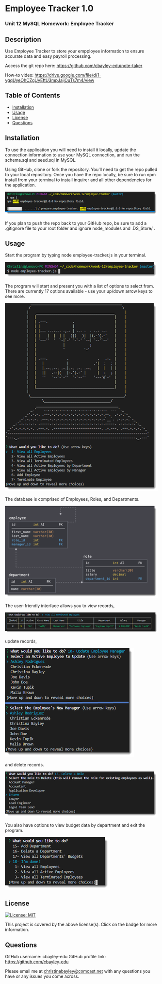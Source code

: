 # Employee Tracker 1.0

### Unit 12 MySQL Homework: Employee Tracker

## Description

Use Employee Tracker to store your empployee information to ensure accurate data and easy payroll processing.

Access the git repo here: https://github.com/cbayley-edu/note-taker

How-to video: https://drive.google.com/file/d/1-vgqUyeOhCZgUyEftU3mpJajiOuTs7m4/view


## Table of Contents 

* [Installation](#installation)
* [Usage](#usage)
* [License](#license)
* [Questions](#questions)


## Installation 

To use the application you will need to install it locally, update the connection information to use your MySQL connection, and run the schema.sql and seed.sql in MySQL.

Using GitHub, clone or fork the repository. You'll need to get the repo pulled to your local repository. Once you have the repo locally, be sure to run npm install from your terminal to install inquirer and all other dependencies for the application. 

![npm install](./assets/imgs/npm-install.png) 

If you plan to push the repo back to your GitHub repo, be sure to add a .gitignore file to your root folder and ignore node_modules and .DS_Store/ . 


## Usage

Start the program by typing node employee-tracker.js in your terminal.

![start program](./assets/imgs/start-program.png)

The program will start and present you with a list of options to select from. There are currently 17 options available - use your up/down arrow keys to see more. 

![start page](./assets/imgs/start-page.png)

The database is comprised of Employees, Roles, and Departments. 

![schema](./assets/imgs/schema.png)

The user-friendly interface allows you to view records,

![view](./assets/imgs/view.png)

update records, 

![update](./assets/imgs/update.png)

and delete records. 

![delete](./assets/imgs/delete.png)

You also have options to view budget data by department and exit the program.

![exit](./assets/imgs/exit.png)


## License 

[![License: MIT](https://img.shields.io/badge/License-MIT-yellow.svg)](https://opensource.org/licenses/MIT)

This project is covered by the above license(s). Click on the badge for more information.


## Questions 

GitHub username: cbayley-edu
GitHub profile link: https://github.com/cbayley-edu

Please email me at christinabayley@comcast.net with any questions you have or any issues you come across.


